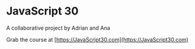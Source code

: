 # JavaScript 30

A collaborative project by Adrian and Ana

Grab the course at [https://JavaScript30.com](https://JavaScript30.com)

